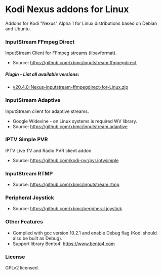 # Kodi Nexus addons for Linux
Addons for Kodi "Nexus" Alpha 1 for Linux distributions based on Debian and Ubuntu. 

### InputStream FFmpeg Direct
InputStream Client for FFmpeg streams (libavformat).
- Source: https://github.com/xbmc/inputstream.ffmpegdirect
##### Plugin - List all available versions:
- [v20.4.0-Nexus-inputstream-ffmpegdirect-for-Linux.zip](https://github.com/zuzia-dev/Kodi-Nexus-addons-for-Linux/releases/download/v20.4.0-Nexus/v20.4.0-Nexus-inputstream-ffmpegdirect.zip)

### InputStream Adaptive
InputStream client for adaptive streams.
- Google Widevine - on Linux systems is required WV library.
- Source: https://github.com/xbmc/inputstream.adaptive

### IPTV Simple PVR
IPTV Live TV and Radio PVR client addon.
 - Source: https://github.com/kodi-pvr/pvr.iptvsimple

### InputStream RTMP
- Source: https://github.com/xbmc/inputstream.rtmp

### Peripheral Joystick
- Source: https://github.com/xbmc/peripheral.joystick

### Other Features
- Compiled with gcc version 10.2.1 and enable Debug flag (Kodi should also be built as Debug).
- Support library Bento4: https://www.bento4.com

### License
GPLv2 licensed.
